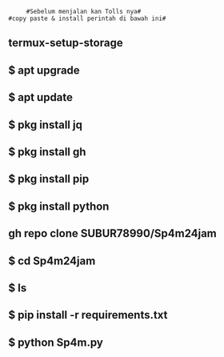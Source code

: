          #Sebelum menjalan kan Tolls nya#
    #copy paste & install perintah di bawah ini#

termux-setup-storage
-----------------------------------------------------
$ apt upgrade
-----------------------------------------------------
$ apt update
-----------------------------------------------------
$ pkg install jq
-----------------------------------------------------
$ pkg install gh
-----------------------------------------------------
$ pkg install pip
-----------------------------------------------------
$ pkg install python
-----------------------------------------------------
gh repo clone SUBUR78990/Sp4m24jam
-----------------------------------------------------
$ cd Sp4m24jam
-----------------------------------------------------
$ ls
-----------------------------------------------------
$ pip install -r requirements.txt
-----------------------------------------------------
$ python Sp4m.py
-----------------------------------------------------
